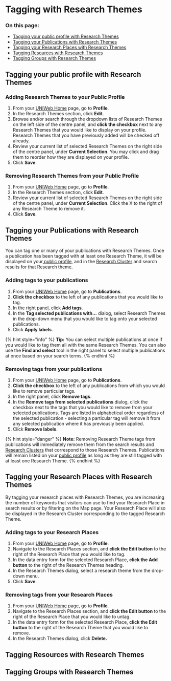 # Tagging with Research Themes

### On this page:

* [Tagging your public profile with Research Themes](increasing-discoverability-with-research-themes.md#tagging-your-public-profile-with-research-themes)
* [Tagging your Publications with Research Themes](increasing-discoverability-with-research-themes.md#tagging-your-publications-with-research-themes)
* [Tagging your Research Places with Research Themes](increasing-discoverability-with-research-themes.md#tagging-your-research-places-with-research-themes)
* [Tagging Resources with Research Themes](increasing-discoverability-with-research-themes.md#tagging-resources-with-research-themes)
* [Tagging Groups with Research Themes](increasing-discoverability-with-research-themes.md#tagging-groups-with-research-themes)

## Tagging your public profile with Research Themes

### Adding Research Themes to your Public Profile

1. From your [UNIWeb Home](../../introduction/navigating-uniweb.md#the-home-page) page, go to **Profile**. 
2. In the Research Themes section, click **Edit**.
3. Browse and/or search through the dropdown lists of Research Themes on the left side of the centre panel, and **click the checkbox** next to any Research Themes that you would like to display on your profile. Research Themes that you have previously added will be checked off already.
4. Review your current list of selected Research Themes on the right side of the centre panel, under **Current Selection**. You may click and drag them to reorder how they are displayed on your profile. 
5. Click **Save**.

### Removing Research Themes from your Public Profile

1. From your [UNIWeb Home](../../introduction/navigating-uniweb.md#the-home-page) page, go to **Profile**. 
2. In the Research Themes section, click **Edit**.
3. Review your current list of selected Research Themes on the right side of the centre panel, under **Current Selection**. Click the X to the right of any Research Theme to remove it. 
4. Click **Save**.

## Tagging your Publications with Research Themes

You can tag one or many of your publications with Research Themes. Once a publication has been tagged with at least one Research Theme, it will be displayed on your[ public profile](../your-public-profile/), and in the [Research Cluster](../research-clusters-1.md) and search results for that Research theme. 

### Adding tags to your publications

1. From your [UNIWeb Home](../../introduction/navigating-uniweb.md#the-home-page) page, go to **Publications**. 
2. **Click the checkbox** to the left of any publications that you would like to tag.
3. In the right panel, click **Add tags**.
4. In the **Tag selected publications with...** dialog, select Research Themes in the drop-down menu that you would like to tag onto your selected publications.
5. Click **Apply labels**.

{% hint style="info" %}
**Tip:** You can select multiple publications at once if you would like to tag them all with the same Research Themes. You can also use the **Find and select** tool in the right panel to select multiple publications at once based on your search terms.
{% endhint %}

### Removing tags from your publications

1. From your [UNIWeb Home](../../introduction/navigating-uniweb.md#the-home-page) page, go to **Publications**. 
2. **Click the checkbox** to the left of any publications from which you would like to remove particular tags.
3. In the right panel, click **Remove tags**.
4. In the **Remove tags from selected publications** dialog, click the checkbox next to the tags that you would like to remove from your selected publications. Tags are listed in alphabetical order regardless of the selected publication - selecting a particular tag will remove it from any selected publication where it has previously been applied.
5. Click **Remove labels**.

{% hint style="danger" %}
**Note:** Removing Research Theme tags from publications will immediately remove them from the search results and [Research Clusters](../research-clusters-1.md) that correspond to those Research Themes. Publications will remain listed on your [public profile](../your-public-profile/) as long as they are still tagged with at least one Research Theme.
{% endhint %}

## Tagging your Research Places with Research Themes

By tagging your research places with Research Themes, you are increasing the number of keywords that visitors can use to find your Research Place in search results or by filtering on the Map page. Your Research Place will also be displayed in the Research Cluster corresponding to the tagged Research Theme.

### Adding tags to your Research Places

1. From your [UNIWeb Home](../../introduction/navigating-uniweb.md#the-home-page) page, go to **Profile**. 
2. Navigate to the Research Places section, and **click the Edit button** to the right of the Research Place that you would like to tag.
3. In the data entry form for the selected Research Place, **click the Add button** to the right of the Research Themes heading.
4. In the Research Themes dialog, select a research theme from the drop-down menu.
5. Click **Save**.

### Removing tags from your Research Places

1. From your [UNIWeb Home](../../introduction/navigating-uniweb.md#the-home-page) page, go to **Profile**. 
2. Navigate to the Research Places section, and **click the Edit button** to the right of the Research Place that you would like to untag.
3. In the data entry form for the selected Research Place, **click the Edit button** to the right of the Research Theme that you would like to remove.
4. In the Research Themes dialog, click **Delete.**

## Tagging Resources with Research Themes



## Tagging Groups with Research Themes



